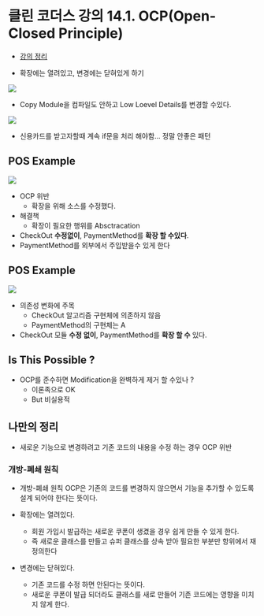 # 클린 코더스 강의 14.1. OCP(Open-Closed Principle)

* [강의 정리](https://www.youtube.com/watch?v=dqa-IdafeIE)

* 확장에는 열려있고, 변경에는 닫혀있게 하기

![](https://i.imgur.com/A29SfzV.png)

* Copy Module을 컴파일도 안하고 Low Loevel Details를 변경할 수있다.

![](https://i.imgur.com/E8hl4vh.png)

* 신용카드를 받고자할때 계속 if문을 처리 해야함... 정말 안좋은 패턴

## POS Example

![](https://i.imgur.com/eRCQp2Q.png)
* OCP 위반
	- 확장을 위해 소스를 수정했다.
* 해결책
	- 확장이 필요한 행위를 Absctracation
* CheckOut **수정없이**, PaymentMethod를 **확장 할 수있다**.
* PaymentMethod를 외부에서 주입받을수 있게 한다

## POS Example

![](https://i.imgur.com/8faZeN0.png)
* 의존성 변화에 주목
	- CheckOut 알고리즘 구현체에 의존하지 않음
	- PaymentMethod의 구현체는 A
* CheckOut 모듈 **수정 없이**, PaymentMethod를 **확장 할 수** 있다.

## Is This Possible ?
* OCP를 준수하면 Modification을 완벽하게 제거 할 수있나 ?
	- 이론족으로 OK
	- But 비실용적

## 나만의 정리

* 새로운 기능으로 변경하려고 기존 코드의 내용을 수정 하는 경우 OCP 위반


### 개방-폐쇄 원칙
* 개방-폐쇄 원칙 OCP은 기존의 코드를 변경하지 않으면서 기능을 추가할 수 있도록 설계 되어야 한다는 뜻이다.


* 확장에는 열려있다.
	- 회원 가입시 발급하는 새로운 쿠폰이 생겼을 경우 쉽게 만들 수 있게 한다.
	- 즉 새로운 클래스를 만들고 슈퍼 클래스를 상속 받아 필요한 부분만 항위에서 재정의한다
* 변경에는 닫혀있다.
	- 기존 코드를 수정 하면 안된다는 뜻이다.
	- 새로운 쿠폰이 발급 되더라도 클래스를 새로 만들어 기존 코드에는 영향을 미치지 않게 한다.

